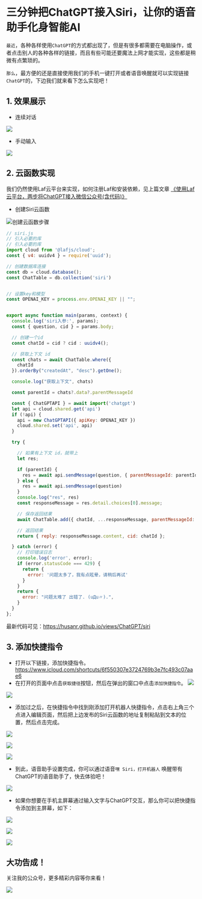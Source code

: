 # 三分钟把ChatGPT接入Siri，让你的语音助手化身智能AI
`最近`，各种各样使用`ChatGPT`的方式都出现了，但是有很多都需要在电脑操作，或者点击别人的各种各样的链接，而且有些可能还要魔法上网才能实现，这些都是稍微有点繁琐的。

`那么`，最方便的还是直接使用我们的手机一键打开或者语音唤醒就可以实现链接`ChatGPT`的，下边我们就来看下怎么实现吧！

## 1. 效果展示
- 连续对话

![](https://camo.githubusercontent.com/776a625b88262f40c640e6a9b2b3daa402c6fcdc58fb8c3329ad70beb3b0ad3a/68747470733a2f2f66696c65732e6d646e6963652e636f6d2f757365722f32343838332f61616539336637312d306534622d343837332d383365612d3936306364323732653135662e706e67)


- 手动输入

![](https://camo.githubusercontent.com/16ae80056f321bee38dc394901ef60bff0b922d53e82e2434f8e9788dc563272/68747470733a2f2f66696c65732e6d646e6963652e636f6d2f757365722f32343838332f37323262306161312d383737622d346234342d626234322d3863623735323439313536332e706e67)



## 2. 云函数实现
我们仍然使用Laf云平台来实现，如何注册Laf和安装依赖，见上篇文章 [《使用Laf云平台，两步将ChatGPT接入微信公众号(含代码)》](https://mp.weixin.qq.com/s/1e0oZ9aPImnNq7yYvnLG5g)

- 创建Siri云函数

![创建云函数步骤](https://camo.githubusercontent.com/af51c83163cdae8e77cacc008f9524a02bd6501ac1bcae161b41b0736f1cb982/68747470733a2f2f66696c65732e6d646e6963652e636f6d2f757365722f32343838332f62653033636434612d393165352d343237392d383431662d6637623639363434313932392e706e67)

```js
// siri.js
// 引入必要的库
// 引入必要的库
import cloud from '@lafjs/cloud';
const { v4: uuidv4 } = require('uuid');

// 创建数据库连接
const db = cloud.database();
const ChatTable = db.collection('siri')


// 设置key和模型
const OPENAI_KEY = process.env.OPENAI_KEY || "";


export async function main(params, context) {
  console.log('siri入参:', params);
  const { question, cid } = params.body;

  // 创建一个id
  const chatId = cid ? cid : uuidv4();

  // 获取上下文 id
  const chats = await ChatTable.where({
    chatId
  }).orderBy("createdAt", "desc").getOne();

  console.log("获取上下文", chats)

  const parentId = chats?.data?.parentMessageId

  const { ChatGPTAPI } = await import('chatgpt')
  let api = cloud.shared.get('api')
  if (!api) {
    api = new ChatGPTAPI({ apiKey: OPENAI_KEY })
    cloud.shared.set('api', api)
  }

  try {

    // 如果有上下文 id，就带上
    let res;

    if (parentId) {
      res = await api.sendMessage(question, { parentMessageId: parentId })
    } else {
      res = await api.sendMessage(question)
    }
    console.log("res", res)
    const responseMessage = res.detail.choices[0].message;

    // 保存返回结果
    await ChatTable.add({ chatId, ...responseMessage, parentMessageId: res.parentMessageId });

    // 返回结果
    return { reply: responseMessage.content, cid: chatId };

  } catch (error) {
    // 打印错误日志
    console.log('error', error);
    if (error.statusCode === 429) {
      return {
        error: '问题太多了，我有点眩晕，请稍后再试'
      }
    }
    return {
      error: "问题太难了 出错了. (uДu〃).",
    }
  }
};
```
最新代码可见：https://husanr.github.io/views/ChatGPT/siri

## 3. 添加快捷指令
- 打开以下链接，添加快捷指令。
https://www.icloud.com/shortcuts/6f550307e3724769b3e7fc493c07aae6
- 在打开的页面中点击`获取捷径`按钮，然后在弹出的窗口中点击`添加快捷指令`。
![](https://camo.githubusercontent.com/040b1e8150d1cbd4d5f9030bcdda28ff8863434efc754721789dd900f424e3e5/68747470733a2f2f66696c65732e6d646e6963652e636f6d2f757365722f32343838332f64623339633066662d313264342d343436322d623135662d6331643432333733626338662e706e67)

![](https://camo.githubusercontent.com/46c6948e0720a2334250415cae80aec6c29503e0d4e11c66b63b2c963639e819/68747470733a2f2f66696c65732e6d646e6963652e636f6d2f757365722f32343838332f66333230316465322d646638662d343964302d393633382d3231323839356662313237642e706e67)

- 添加过之后，在快捷指令中找到刚添加打开机器人快捷指令，点击右上角三个点进入编辑页面，然后把上边发布的Siri云函数的地址复制粘贴到文本的位置，然后点击完成。

![](https://camo.githubusercontent.com/11f73d293fe80f5eb8b2be8fa0122b7ff44d7835bc98802965c27fed4e5d0a5a/68747470733a2f2f66696c65732e6d646e6963652e636f6d2f757365722f32343838332f35313065356238392d643264362d346234352d386636652d6130323962373866386638642e706e67)


![](https://camo.githubusercontent.com/4a2bd32deabd48f4687299243531d6c266f3477b2aee6545822d56d9c4e46297/68747470733a2f2f66696c65732e6d646e6963652e636f6d2f757365722f32343838332f63303661653266622d346535362d343539612d383865312d6137663433616662383136332e706e67)


![](https://camo.githubusercontent.com/e078dfe0f679e3ee9ba9c4550c51fad2941277304733cf9fef62270ba44c60bd/68747470733a2f2f66696c65732e6d646e6963652e636f6d2f757365722f32343838332f39663361333633632d316535622d346332332d393934622d3064616339663634363637312e706e67)

- 到此，语音助手设置完成，你可以通过语音`嘿 Siri，打开机器人` 唤醒带有ChatGPT的语音助手了，快去体验吧！

![](https://camo.githubusercontent.com/776a625b88262f40c640e6a9b2b3daa402c6fcdc58fb8c3329ad70beb3b0ad3a/68747470733a2f2f66696c65732e6d646e6963652e636f6d2f757365722f32343838332f61616539336637312d306534622d343837332d383365612d3936306364323732653135662e706e67)

- 如果你想要在手机主屏幕通过输入文字与ChatGPT交互，那么你可以把快捷指令添加到主屏幕，如下：

![](https://camo.githubusercontent.com/679435d26956d4d5d286aec25c4bfe8b8e309a5639196adc99603bdfa734bb1b/68747470733a2f2f66696c65732e6d646e6963652e636f6d2f757365722f32343838332f34663462336661312d356163332d346339382d623537622d6132363062343465643335652e706e67)

![](https://camo.githubusercontent.com/51df5e785019049b0c653c4484618c8b4bc09d2fe6f2c40faf0326571f8af16c/68747470733a2f2f66696c65732e6d646e6963652e636f6d2f757365722f32343838332f66646533316662332d626332312d346339352d383062642d3839336138396131346365332e706e67)

![](https://camo.githubusercontent.com/16ae80056f321bee38dc394901ef60bff0b922d53e82e2434f8e9788dc563272/68747470733a2f2f66696c65732e6d646e6963652e636f6d2f757365722f32343838332f37323262306161312d383737622d346234342d626234322d3863623735323439313536332e706e67)

## 大功告成！

关注我的公众号，更多精彩内容等你来看！

![](https://camo.githubusercontent.com/2109e865215b80bd1e1270d74112121f8d75a3e8eeea4097f678c5b3653e0e5e/68747470733a2f2f66696c65732e6d646e6963652e636f6d2f757365722f32343838332f63333664363861372d343339662d343837362d623434632d3837656539336236383063632e706e67)




